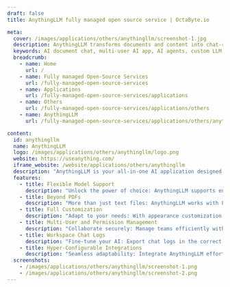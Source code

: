```yaml
---
draft: false
title: AnythingLLM fully managed open source service | OctaByte.io

meta:
  cover: /images/applications/others/anythingllm/screenshot-1.jpg
  description: AnythingLLM transforms documents and content into chat-ready contexts for LLMs, offering multi-user support, model flexibility, and deep customization.
  keywords: AI document chat, multi-user AI app, AI agents, custom LLM support, context-based LLM, GPT-4 alternatives, document AI tool, customizable AI app, enterprise AI solutions.
  breadcrumb:
    - name: Home
      url: /
    - name: Fully managed Open-Source Services
      url: /fully-managed-open-source-services
    - name: Applications
      url: /fully-managed-open-source-services/applications
    - name: Others
      url: /fully-managed-open-source-services/applications/others
    - name: AnythingLLM
      url: /fully-managed-open-source-services/applications/others/anythingllm

content:
  id: anythingllm
  name: AnythingLLM
  logo: /images/applications/others/anythingllm/logo.png
  website: https://useanything.com/
  iframe_website: /website/applications/others/anythingllm
  description: "AnythingLLM is your all-in-one AI application designed to revolutionize how you interact with documents, resources, and content. This full-stack application transforms any document or piece of content into a contextual reference for Large Language Models (LLMs). Whether you're managing PDFs, Word documents, or diverse resources, AnythingLLM empowers you to extract, chat, and interact with information like never before. With support for multiple LLMs and Vector Databases, the platform offers flexibility and choice, ensuring you aren't locked into a single provider. Designed for multi-user environments, it includes robust permission management, workspace customization, and a developer-friendly API. Take control of your AI solutions with unmatched configurability, seamless integration, and enterprise-grade features."
  features:
    - title: Flexible Model Support
      description: "Unlock the power of choice: AnythingLLM supports enterprise-grade models like GPT-4, open-source alternatives such as Llama and Mistral, or your custom AI solutions. Choose the LLM that best suits your needs without limitations."
    - title: Beyond PDFs
      description: "More than just text files: AnythingLLM works with PDFs, Word documents, spreadsheets, and more, ensuring you can chat with a wide range of content formats that drive your business."
    - title: Full Customization
      description: "Adapt to your needs: With appearance customization and a comprehensive developer API, AnythingLLM enables limitless possibilities, tailored to your business’s branding and functionality requirements."
    - title: Multi-User and Permission Management
      description: "Collaborate securely: Manage teams efficiently with multi-user support, complete with role-based permissions, ensuring secure and organized workflows for enterprise and small business environments."
    - title: Workspace Chat Logs
      description: "Fine-tune your AI: Export chat logs in the correct format to fine-tune models like GPT-3.5 or other OpenAI models, enhancing performance with tailored datasets."
    - title: Hyper-Configurable Integrations
      description: "Seamless adaptability: Integrate AnythingLLM effortlessly with the tools and databases you already use, making it a powerful addition to your existing tech stack."
  screenshots:
    - /images/applications/others/anythingllm/screenshot-1.png
    - /images/applications/others/anythingllm/screenshot-2.png
---
```

